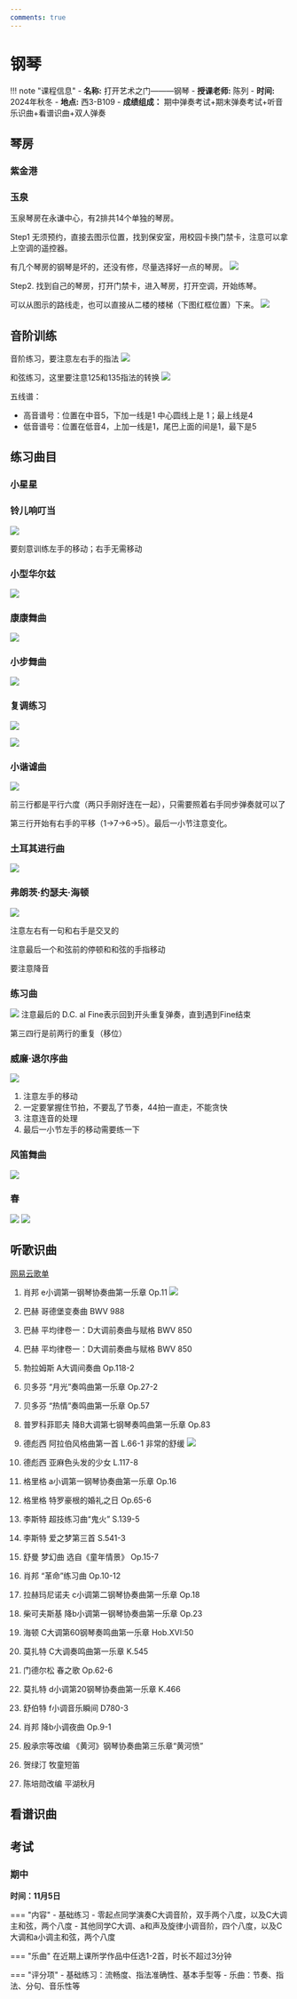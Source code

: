 ```yaml
---
comments: true
---
```

# 钢琴

!!! note "课程信息"
    - **名称:** 打开艺术之门———钢琴
    - **授课老师:** 陈列
    - **时间:** 2024年秋冬
    - **地点:** 西3-B109
    - **成绩组成：** 期中弹奏考试+期末弹奏考试+听音乐识曲+看谱识曲+双人弹奏


## 琴房
### 紫金港


### 玉泉
玉泉琴房在永谦中心，有2排共14个单独的琴房。

Step1 无须预约，直接去图示位置，找到保安室，用校园卡换门禁卡，注意可以拿上空调的遥控器。

有几个琴房的钢琴是坏的，还没有修，尽量选择好一点的琴房。
![](https://philfan-pic.oss-cn-beijing.aliyuncs.com/img/20240922153730.png)

Step2. 找到自己的琴房，打开门禁卡，进入琴房，打开空调，开始练琴。

可以从图示的路线走，也可以直接从二楼的楼梯（下图红框位置）下来。
![](https://philfan-pic.oss-cn-beijing.aliyuncs.com/img/20240922154529.png)


## 音阶训练

音阶练习，要注意左右手的指法
![](https://philfan-pic.oss-cn-beijing.aliyuncs.com/img/20240924171307.png)


和弦练习，这里要注意125和135指法的转换
![](https://philfan-pic.oss-cn-beijing.aliyuncs.com/img/20241008095233.png)


五线谱：
- 高音谱号：位置在中音5，下加一线是1 中心圆线上是 1；最上线是4
- 低音谱号：位置在低音4，上加一线是1，尾巴上面的间是1，最下是5
## 练习曲目

### 小星星

### 铃儿响叮当
![](https://philfan-pic.oss-cn-beijing.aliyuncs.com/img/20240922163608.png)

要刻意训练左手的移动；右手无需移动


### 小型华尔兹
![](https://philfan-pic.oss-cn-beijing.aliyuncs.com/img/20240922163347.png)

### 康康舞曲
![](https://philfan-pic.oss-cn-beijing.aliyuncs.com/img/20240924171337.png)

### 小步舞曲
![](https://philfan-pic.oss-cn-beijing.aliyuncs.com/img/20240924171417.png)

### 复调练习
![](https://philfan-pic.oss-cn-beijing.aliyuncs.com/img/20240924171452.png)

![](https://philfan-pic.oss-cn-beijing.aliyuncs.com/img/20240924171507.png)

### 小谐谑曲
![](https://philfan-pic.oss-cn-beijing.aliyuncs.com/img/20240924171521.png)

前三行都是平行六度（两只手刚好连在一起），只需要照着右手同步弹奏就可以了

第三行开始有右手的平移（1->7->6->5）。最后一小节注意变化。


### 土耳其进行曲

![](https://philfan-pic.oss-cn-beijing.aliyuncs.com/img/20241008095248.png)


### 弗朗茨·约瑟夫·海顿
![](https://philfan-pic.oss-cn-beijing.aliyuncs.com/img/20241008095408.png)

注意左右有一句和右手是交叉的

注意最后一个和弦前的停顿和和弦的手指移动

要注意降音

### 练习曲
![](https://philfan-pic.oss-cn-beijing.aliyuncs.com/img/20241015152423.png)
注意最后的 D.C. al Fine表示回到开头重复弹奏，直到遇到Fine结束

第三四行是前两行的重复（移位）
### 威廉·退尔序曲
![](https://philfan-pic.oss-cn-beijing.aliyuncs.com/img/20241015152459.png)

1. 注意左手的移动
2. 一定要掌握住节拍，不要乱了节奏，44拍一直走，不能贪快
3. 注意连音的处理
4. 最后一小节左手的移动需要练一下

### 风笛舞曲
![](https://philfan-pic.oss-cn-beijing.aliyuncs.com/img/20241022080436.png)

### 春
![](https://philfan-pic.oss-cn-beijing.aliyuncs.com/img/20241022080525.png)
![](https://philfan-pic.oss-cn-beijing.aliyuncs.com/img/20241022080551.png)

## 听歌识曲

[网易云歌单](http://163cn.tv/xE63rhC)


1. 肖邦 e小调第一钢琴协奏曲第一乐章 Op.11
![](https://philfan-pic.oss-cn-beijing.aliyuncs.com/img/20241015152330.png)
2. 巴赫 哥德堡变奏曲 BWV 988
3. 巴赫 平均律卷一：D大调前奏曲与赋格 BWV 850
4. 巴赫 平均律卷一：D大调前奏曲与赋格 BWV 850
5. 勃拉姆斯 A大调间奏曲 Op.118-2
6. 贝多芬 “月光”奏鸣曲第一乐章 Op.27-2
7. 贝多芬 “热情”奏鸣曲第一乐章 Op.57
8. 普罗科菲耶夫 降B大调第七钢琴奏鸣曲第一乐章 Op.83
9.  德彪西 阿拉伯风格曲第一首 L.66-1
非常的舒缓
![](https://philfan-pic.oss-cn-beijing.aliyuncs.com/img/20241015152348.png)
1.  德彪西 亚麻色头发的少女 L.117-8
2.  格里格 a小调第一钢琴协奏曲第一乐章 Op.16
3.  格里格 特罗豪根的婚礼之日 Op.65-6
4.  李斯特 超技练习曲“鬼火” S.139-5
5.  李斯特 爱之梦第三首 S.541-3
6.  舒曼 梦幻曲 选自《童年情景》 Op.15-7
7.  肖邦 “革命”练习曲 Op.10-12
8.  拉赫玛尼诺夫 c小调第二钢琴协奏曲第一乐章 Op.18


18. 柴可夫斯基 降b小调第一钢琴协奏曲第一乐章 Op.23
19. 海顿 C大调第60钢琴奏鸣曲第一乐章 Hob.XVI:50
20. 莫扎特 C大调奏鸣曲第一乐章 K.545
21. 门德尔松 春之歌 Op.62-6
22. 莫扎特 d小调第20钢琴协奏曲第一乐章 K.466
23. 舒伯特 f小调音乐瞬间 D780-3
24. 肖邦 降b小调夜曲 Op.9-1
25. 殷承宗等改编 《黄河》钢琴协奏曲第三乐章“黄河愤”
26. 贺绿汀 牧童短笛
27. 陈培勋改编 平湖秋月

## 看谱识曲


## 考试

### 期中

**时间：11月5日**

=== "内容"
    - 基础练习
    - 零起点同学演奏C大调音阶，双手两个八度，以及C大调主和弦，两个八度
    - 其他同学C大调、a和声及旋律小调音阶，四个八度，以及C大调和a小调主和弦，两个八度

=== "乐曲"
    在近期上课所学作品中任选1-2首，时长不超过3分钟

=== "评分项"
    - 基础练习：流畅度、指法准确性、基本手型等
    - 乐曲：节奏、指法、分句、音乐性等